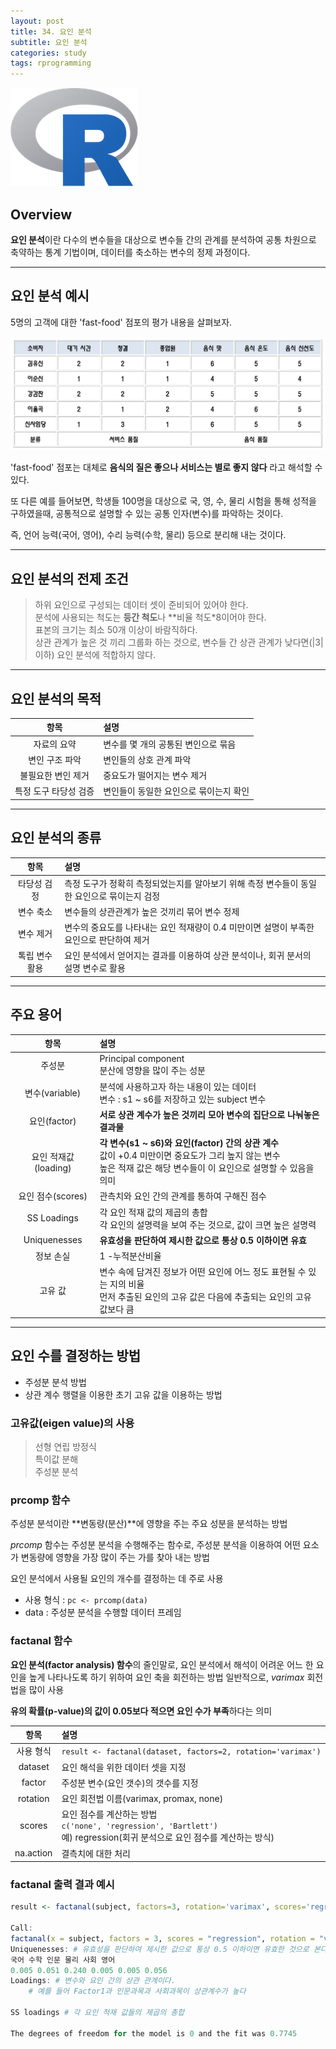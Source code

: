 ```yaml
---
layout: post
title: 34. 요인 분석
subtitle: 요인 분석
categories: study
tags: rprogramming
---
```


![r](/assets/img/logo/r-logo.png)

## Overview

**요인 분석**이란 다수의 변수들을 대상으로 변수들 간의 관계를 분석하여 공통 차원으로 축약하는 통계 기법이며, 데이터를 축소하는 변수의 정제 과정이다.

***

## 요인 분석 예시

5명의 고객에 대한 'fast-food' 점포의 평가 내용을 살펴보자.

![fig01](/assets/img/study/r/191106_fig_03.png)

'fast-food' 점포는 대체로 **음식의 질은 좋으나 서비스는 별로 좋지 않다** 라고 해석할 수 있다.

또 다른 예를 들어보면, 학생들 100명을 대상으로 국, 영, 수, 물리 시험을 통해 성적을 구하였을때, 공통적으로 설명할 수 있는 공통 인자(변수)를 파악하는 것이다.

즉, 언어 능력(국어, 영어), 수리 능력(수학, 물리) 등으로 분리해 내는 것이다.

***

## 요인 분석의 전제 조건

> 하위 요인으로 구성되는 데이터 셋이 준비되어 있어야 한다.  
> 분석에 사용되는 척도는 **등간 척도**나 **비율 척도*8이어야 한다.  
> 표본의 크기는 최소 50개 이상이 바람직하다.  
> 상관 관계가 높은 것 끼리 그룹화 하는 것으로, 변수들 간 상관 관계가 낮다면(|3| 이하) 요인 분석에 적합하지 않다.

***

## 요인 분석의 목적

| 항목 | 설명 |
|:--------:|:--------|
| 자료의 요약 | 변수를 몇 개의 공통된 변인으로 묶음 |
| 변인 구조 파악 | 변인들의 상호 관계 파악 |
| 불필요한 변인 제거 | 중요도가 떨어지는 변수 제거 |
| 특정 도구 타당성 검증 | 변인들이 동일한 요인으로 묶이는지 확인 |

***

## 요인 분석의 종류

| 항목 | 설명 |
|:--------:|:--------|
| 타당성 검정 | 측정 도구가 정확히 측정되었는지를 알아보기 위해 측정 변수들이 동일한 요인으로 묶이는지 검정 |
| 변수 축소 | 변수들의 상관관계가 높은 것끼리 묶어 변수 정제 |
| 변수 제거 | 변수의 중요도를 나타내는 요인 적재량이 0.4 미만이면 설명이 부족한 요인으로 판단하여 제거 |
| 톡립 변수 활용 | 요인 분석에서 얻어지는 결과를 이용하여 상관 분석이나, 회귀 분서의 설명 변수로 활용 |

***

## 주요 용어

| 항목 | 설명 |
|:--------:|:--------|
| 주성분 | Principal component<br>분산에 영향을 많이 주는 성분 |
| 변수(variable) | 분석에 사용하고자 하는 내용이 있는 데이터<br>변수 : s1 ~ s6를 저장하고 있는 subject 변수 |
| 요인(factor) | **서로 상관 계수가 높은 것끼리 모아 변수의 집단으로 나눠놓은 결과물** |
| 요인 적재값(loading) | **각 변수(s1 ~ s6)와 요인(factor) 간의 상관 계수**<br>값이 +0.4 미만이면 중요도가 그리 높지 않는 변수<br>높은 적재 값은 해당 변수들이 이 요인으로 설명할 수 있음을 의미 |
| 요인 점수(scores) | 관측치와 요인 간의 관계를 통하여 구해진 점수 |
| SS Loadings | 각 요인 적재 값의 제곱의 총합<br>각 요인의 설명력을 보여 주는 것으로, 값이 크면 높은 설명력 |
| Uniquenesses | **유효성을 판단하여 제시한 값으로 통상 0.5 이하이면 유효** |
| 정보 손실 | 1 -누적분산비율 |
| 고유 값 | 변수 속에 담겨진 정보가 어떤 요인에 어느 정도 표현될 수 있는 지의 비율<br>먼저 추출된 요인의 고유 값은 다음에 추출되는 요인의 고유 값보다 큼 |

***

## 요인 수를 결정하는 방법

- 주성분 분석 방법
- 상관 계수 행렬을 이용한 초기 고유 값을 이용하는 방법

### 고유값(eigen value)의 사용

> 선형 연립 방정식  
> 특이값 분해  
> 주성분 분석

### prcomp 함수

주성분 분석이란 **변동량(분산)**에 영향을 주는 주요 성분을 분석하는 방법

*prcomp* 함수는 주성분 분석을 수행해주는 함수로, 주성분 분석을 이용하여 어떤 요소가 변동량에 영향을 가장 많이 주는 가를 찾아 내는 방법

요인 분석에서 사용될 요인의 개수를 결정하는 데 주로 사용

- 사용 형식 : `pc <- prcomp(data)`
- data : 주성분 분석을 수행할 데이터 프레임

### factanal 함수

**요인 분석(factor analysis) 함수**의 줄인말로, 요인 분석에서 해석이 어려운 어느 한 요인을 높게 나타나도록 하기 위하여 요인 축을 회전하는 방법
일반적으로, *varimax* 회전법을 많이 사용

**유의 확률(p-value)의 값이 0.05보다 적으면 요인 수가 부족**하다는 의미

| 항목 | 설명 |
|:--------:|:--------|
| 사용 형식 | `result <- factanal(dataset, factors=2, rotation='varimax')` |
| dataset | 요인 해석을 위한 데이터 셋을 지정 |
| factor | 주성분 변수(요인 갯수)의 갯수를 지정 |
| rotation | 요인 회전법 이름(varimax, promax, none) |
| scores | 요인 점수를 계산하는 방법<br>`c('none', 'regression', 'Bartlett')`<br>예) regression(회귀 분석으로 요인 점수를 계산하는 방식) |
| na.action | 결측치에 대한 처리 |

### factanal 출력 결과 예시

```R
result <- factanal(subject, factors=3, rotation='varimax', scores='regression') result

Call:
factanal(x = subject, factors = 3, scores = "regression", rotation = "varimax")
Uniquenesses: # 유효성을 판단하여 제시한 값으로 통상 0.5 이하이면 유효한 것으로 본다.
국어 수학 인문 물리 사회 영어
0.005 0.051 0.240 0.005 0.005 0.056
Loadings: # 변수와 요인 간의 상관 관계이다.
    # 예를 들어 Factor1과 인문과목과 사회과목이 상관계수가 높다

SS loadings # 각 요인 적재 값들의 제곱의 총합

The degrees of freedom for the model is 0 and the fit was 0.7745
```